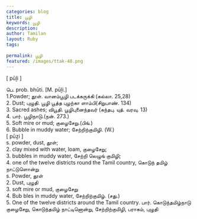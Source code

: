 ```yaml
---
categories: blog
title: பூழி
keywords: பூழி
description: 
author: Tamilan
layout: Ruby
tags: 
 
permalink: பூழி
featured: /images/ttak-48.png
---
```

  
[ pūḻi ]  
  
பெ. prob. bhūti. [M. pūḻi.]  
1.Powder; தூள். வானம்பூழி படக்கருக்கி (கல்லா. 25,28)  
2. Dust; புழுதி. பூழி பூத்த புழற்கா ளாம்பி(சிறுபாண். 134)  
3. Sacred ashes; விபூதி. பூழிபுனைந்தவர் (கந்தபு. யுத். வரவு. 13)  
4. பார். பூழிநாடு.(நன். 273.)  
5. Soft mire or mud; குழைசேறு.(பிங்.)  
6. Bubble in muddy water; சேற்றிற்குமிழி. (W.)  
[ pūẕi ]  
s. powder, dust, தூள்;  
2. clay mixed with water, loam, குழைசேறு;  
3. bubbles in muddy water, சேற்றி லெழுங் குமிழி;  
4. one of the twelve districts round the Tamil country, கொடுந் தமிழ் நாட்டுளொன்று  
s. Powder, தூள்  
2. Dust, புழுதி  
3. soft mire or mud, குழைசேறு  
4. Bub bles in muddy water, சேற்றிற்குமிழ். (சது.)  
5. One of the twelve districts around the Tamil country. பார். கொடுந்தமிழ்நாடு  
குழைசேறு, கொடுந்தமிழ் நாட்டினொன்று, சேற்றிற்குமிழி, பராகம், புழுதி